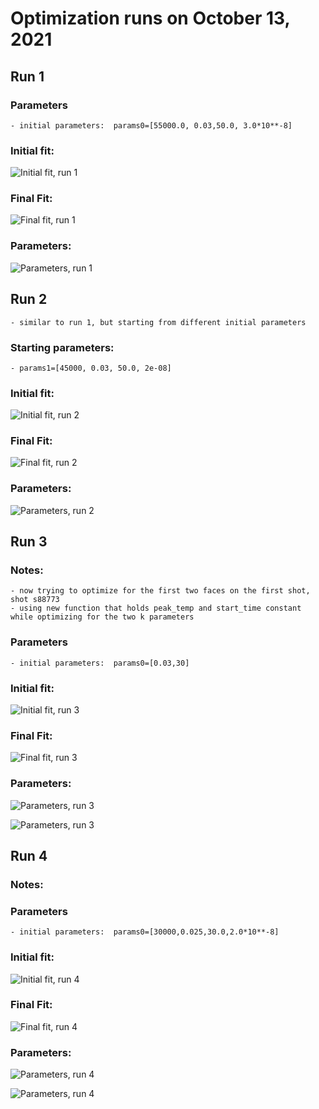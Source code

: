 # Optimization runs on October 13, 2021

## Run 1
### Parameters  
    - initial parameters:  params0=[55000.0, 0.03,50.0, 3.0*10**-8]

### Initial fit:  
  ![Initial fit, run 1](run1_initial.PNG)  

### Final Fit:  
  ![Final fit, run 1](run1_final.PNG)  
  
### Parameters:
  ![Parameters, run 1](run1_params.PNG)

## Run 2
    - similar to run 1, but starting from different initial parameters

### Starting parameters:
    - params1=[45000, 0.03, 50.0, 2e-08]

### Initial fit:  
  ![Initial fit, run 2](run2_initial.PNG)  

### Final Fit:  
  ![Final fit, run 2](run2_final.PNG)  
  
### Parameters:
  ![Parameters, run 2](run2_params.png)

## Run 3

### Notes:
    - now trying to optimize for the first two faces on the first shot, shot s88773
    - using new function that holds peak_temp and start_time constant while optimizing for the two k parameters

### Parameters  
    - initial parameters:  params0=[0.03,30]

### Initial fit:  
  ![Initial fit, run 3](run3_initial.png)  

### Final Fit:  
  ![Final fit, run 3](run3_final.png)  
  
### Parameters:
  ![Parameters, run 3](run3_params.png)

  ![Parameters, run 3](run3_params.png)

## Run 4

### Notes:
  
### Parameters  
    - initial parameters:  params0=[30000,0.025,30.0,2.0*10**-8]

### Initial fit:  
  ![Initial fit, run 4](run4_initial.png)  

### Final Fit:  
  ![Final fit, run 4](run4_final.png)  
  
### Parameters:
  ![Parameters, run 4](run4_params.png)

  ![Parameters, run 4](run4_params.png)